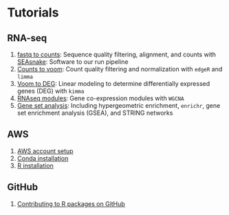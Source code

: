 # Tutorials

## RNA-seq

1. [fastq to counts](https://bigslu.github.io/tutorials/RNAseq/1.RNAseq_fastq.to.counts.html): Sequence quality filtering, alignment, and counts with [SEAsnake](https://bigslu.github.io/SEAsnake/vignette/SEAsnake_vignette.html): Software to our run pipeline
2. [Counts to voom](https://bigslu.github.io/tutorials/RNAseq/2.RNAseq_counts.to.voom.html): Count quality filtering and normalization with `edgeR` and `limma`
3. [Voom to DEG](https://bigslu.github.io/tutorials/RNAseq/3.RNAseq_voom.to.DEG.html): Linear modeling to determine differentially expressed genes (DEG) with `kimma`
4. [RNAseq modules](https://bigslu.github.io/tutorials/RNAseq/4.RNAseq_modules.html): Gene co-expression modules with `WGCNA`
5. [Gene set analysis](https://bigslu.github.io/tutorials/RNAseq/5.RNAseq_gene.set.analysis.html): Including hypergeometric enrichment, `enrichr`, gene set enrichment analysis (GSEA), and STRING networks

## AWS

1. [AWS account setup](https://bigslu.github.io/tutorials/AWS/1.AWS_setup_tutorial.html)
2. [Conda installation](https://bigslu.github.io/tutorials/AWS/2.AWS_conda_setup.html)
3. [R installation](https://bigslu.github.io/tutorials/AWS/2.AWS_R_setup.html)

## GitHub

1. [Contributing to R packages on GitHub](https://bigslu.github.io/tutorials/R_packages/contribute_github.html)
